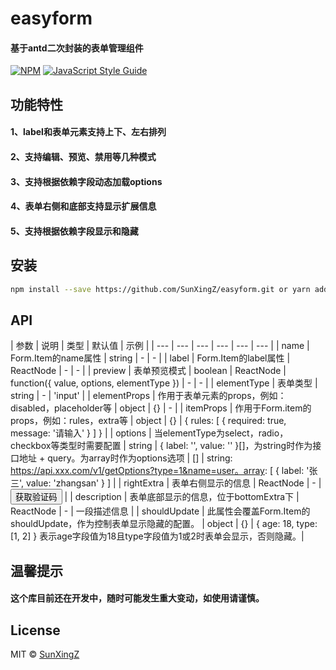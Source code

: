 # easyform

#### 基于antd二次封装的表单管理组件

> 

[![NPM](https://img.shields.io/npm/v/easyform.svg)](https://www.npmjs.com/package/easyform) [![JavaScript Style Guide](https://img.shields.io/badge/code_style-standard-brightgreen.svg)](https://standardjs.com)

## 功能特性

#### 1、label和表单元素支持上下、左右排列
#### 2、支持编辑、预览、禁用等几种模式
#### 3、支持根据依赖字段动态加载options
#### 4、表单右侧和底部支持显示扩展信息
#### 5、支持根据依赖字段显示和隐藏

## 安装

```bash
npm install --save https://github.com/SunXingZ/easyform.git or yarn add https://github.com/SunXingZ/easyform.git
```

## API

| 参数 | 说明 | 类型 | 默认值 | 示例 |
| --- | --- | --- | --- | --- | --- |
| name | Form.Item的name属性 | string | - | - |
| label | Form.Item的label属性 | ReactNode | - | - |
| preview | 表单预览模式 | boolean \| ReactNode \| function({ value, options, elementType }) | - | - |
| elementType | 表单类型 | string | - | 'input' |
| elementProps | 作用于表单元素的props，例如：disabled，placeholder等 | object | {} | - |
| itemProps | 作用于Form.item的props，例如：rules，extra等 | object | {} | { rules: [ { required: true, message: '请输入' } ] } |
| options | 当elementType为select，radio，checkbox等类型时需要配置 | string \| { label: '', value: '' }[]，为string时作为接口地址 + query。为array时作为options选项 | [] | string: https://api.xxx.com/v1/getOptions?type=1&name=user。array: [ { label: '张三', value: 'zhangsan' } ] |
| rightExtra | 表单右侧显示的信息 | ReactNode | - | <Button>获取验证码</Button> |
| description | 表单底部显示的信息，位于bottomExtra下 | ReactNode | - | 一段描述信息 |
| shouldUpdate | 此属性会覆盖Form.Item的shouldUpdate，作为控制表单显示隐藏的配置。 | object | {} | { age: 18, type: [1, 2] } 表示age字段值为18且type字段值为1或2时表单会显示，否则隐藏。|

## 温馨提示

#### 这个库目前还在开发中，随时可能发生重大变动，如使用请谨慎。

## License

MIT © [SunXingZ](https://github.com/SunXingZ)
